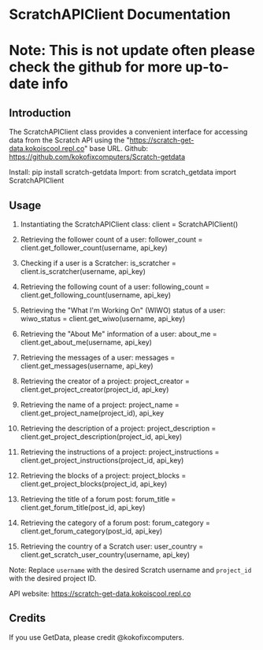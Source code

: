 ScratchAPIClient Documentation
=============================

Note: This is not update often please check the github for more up-to-date info
===============================================================================

Introduction
------------
The ScratchAPIClient class provides a convenient interface for accessing data from the Scratch API using the "https://scratch-get-data.kokoiscool.repl.co" base URL.
Github: https://github.com/kokofixcomputers/Scratch-getdata

Install: pip install scratch-getdata
Import: from scratch_getdata import ScratchAPIClient

Usage
-----
1. Instantiating the ScratchAPIClient class:
client = ScratchAPIClient()


2. Retrieving the follower count of a user:
follower_count = client.get_follower_count(username, api_key)


3. Checking if a user is a Scratcher:
is_scratcher = client.is_scratcher(username, api_key)


4. Retrieving the following count of a user:
following_count = client.get_following_count(username, api_key)

5. Retrieving the "What I'm Working On" (WIWO) status of a user:
wiwo_status = client.get_wiwo(username, api_key)


6. Retrieving the "About Me" information of a user:
about_me = client.get_about_me(username, api_key)


7. Retrieving the messages of a user:
messages = client.get_messages(username, api_key)


8. Retrieving the creator of a project:
project_creator = client.get_project_creator(project_id, api_key)


9. Retrieving the name of a project:
project_name = client.get_project_name(project_id), api_key


10. Retrieving the description of a project:
project_description = client.get_project_description(project_id, api_key)


11. Retrieving the instructions of a project:
project_instructions = client.get_project_instructions(project_id, api_key)


12. Retrieving the blocks of a project:
project_blocks = client.get_project_blocks(project_id, api_key)


13. Retrieving the title of a forum post:
forum_title = client.get_forum_title(post_id, api_key)


14. Retrieving the category of a forum post:
forum_category = client.get_forum_category(post_id, api_key)


15. Retrieving the country of a Scratch user:
user_country = client.get_scratch_user_country(username, api_key)


Note: Replace `username` with the desired Scratch username and `project_id` with the desired project ID.

API website: https://scratch-get-data.kokoiscool.repl.co

Credits
-------
If you use GetData, please credit @kokofixcomputers.
